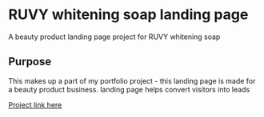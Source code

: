 # RUVY whitening soap landing page

A beauty product landing page project for RUVY whitening soap

## Purpose

This makes up a part of my portfolio project - this landing page is made for a beauty product business. landing page helps convert visitors into leads

[Project link here](https://lesterbdavid.github.io/Product_Landing_Page/)